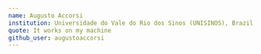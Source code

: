```yaml
---
name: Augusto Accorsi
institution: Universidade do Vale do Rio dos Sinos (UNISINOS), Brazil
quote: It works on my machine
github_user: augustoaccorsi
---
```


